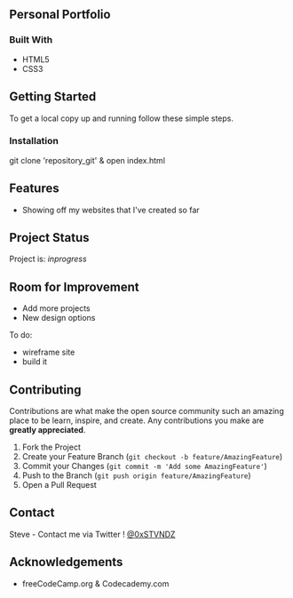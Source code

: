 <!-- ABOUT THE PROJECT -->
## Personal Portfolio

<!--[Demo](https://example.com)-->

### Built With

* HTML5
* CSS3



<!-- GETTING STARTED -->
## Getting Started

To get a local copy up and running follow these simple steps.

### Installation

git clone 'repository_git' & open index.html

## Features
- Showing off my websites that I've created so far


## Project Status
Project is: _inprogress_ 


## Room for Improvement
- Add more projects 
- New design options

To do:
- wireframe site
- build it

<!-- CONTRIBUTING -->
## Contributing

Contributions are what make the open source community such an amazing place to be learn, inspire, and create. Any contributions you make are **greatly appreciated**.

1. Fork the Project
2. Create your Feature Branch (`git checkout -b feature/AmazingFeature`)
3. Commit your Changes (`git commit -m 'Add some AmazingFeature'`)
4. Push to the Branch (`git push origin feature/AmazingFeature`)
5. Open a Pull Request



<!-- CONTACT -->
## Contact

Steve - Contact me via Twitter ! [@0xSTVNDZ](https://twitter.com/0xSTVNDZ) 


<!-- ACKNOWLEDGEMENTS -->
## Acknowledgements

* freeCodeCamp.org & Codecademy.com 